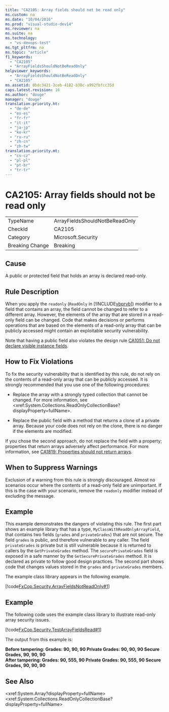 ```yaml
---
title: "CA2105: Array fields should not be read only"
ms.custom: na
ms.date: "10/04/2016"
ms.prod: "visual-studio-dev14"
ms.reviewer: na
ms.suite: na
ms.technology: 
  - "vs-devops-test"
ms.tgt_pltfrm: na
ms.topic: "article"
f1_keywords: 
  - "CA2105"
  - "ArrayFieldsShouldNotBeReadOnly"
helpviewer_keywords: 
  - "ArrayFieldsShouldNotBeReadOnly"
  - "CA2105"
ms.assetid: 0bdc3421-3ceb-4182-b30c-a992fbfcc35d
caps.latest.revision: 16
ms.author: "douge"
manager: "douge"
translation.priority.ht: 
  - "de-de"
  - "es-es"
  - "fr-fr"
  - "it-it"
  - "ja-jp"
  - "ko-kr"
  - "ru-ru"
  - "zh-cn"
  - "zh-tw"
translation.priority.mt: 
  - "cs-cz"
  - "pl-pl"
  - "pt-br"
  - "tr-tr"
---
```

# CA2105: Array fields should not be read only
|||  
|-|-|  
|TypeName|ArrayFieldsShouldNotBeReadOnly|  
|CheckId|CA2105|  
|Category|Microsoft.Security|  
|Breaking Change|Breaking|  
  
## Cause  
 A public or protected field that holds an array is declared read-only.  
  
## Rule Description  
 When you apply the `readonly` (`ReadOnly` in [!INCLUDE[vbprvb](../VS_debugger/includes/vbprvb_md.md)]) modifier to a field that contains an array, the field cannot be changed to refer to a different array. However, the elements of the array that are stored in a read-only field can be changed. Code that makes decisions or performs operations that are based on the elements of a read-only array that can be publicly accessed might contain an exploitable security vulnerability.  
  
 Note that having a public field also violates the design rule [CA1051: Do not declare visible instance fields](../VS_IDE/ca1051--do-not-declare-visible-instance-fields.md).  
  
## How to Fix Violations  
 To fix the security vulnerability that is identified by this rule, do not rely on the contents of a read-only array that can be publicly accessed. It is strongly recommended that you use one of the following procedures:  
  
-   Replace the array with a strongly typed collection that cannot be changed. For more information, see \<xref:System.Collections.ReadOnlyCollectionBase?displayProperty=fullName>.  
  
-   Replace the public field with a method that returns a clone of a private array. Because your code does not rely on the clone, there is no danger if the elements are modified.  
  
 If you chose the second approach, do not replace the field with a property; properties that return arrays adversely affect performance. For more information, see [CA1819: Properties should not return arrays](../VS_IDE/ca1819--properties-should-not-return-arrays.md).  
  
## When to Suppress Warnings  
 Exclusion of a warning from this rule is strongly discouraged. Almost no scenarios occur where the contents of a read-only field are unimportant. If this is the case with your scenario, remove the `readonly` modifier instead of excluding the message.  
  
## Example  
 This example demonstrates the dangers of violating this rule. The first part shows an example library that has a type, `MyClassWithReadOnlyArrayField`, that contains two fields (`grades` and `privateGrades`) that are not secure. The field `grades` is public, and therefore vulnerable to any caller. The field `privateGrades` is private but is still vulnerable because it is returned to callers by the `GetPrivateGrades` method. The `securePrivateGrades` field is exposed in a safe manner by the `GetSecurePrivateGrades` method. It is declared as private to follow good design practices. The second part shows code that changes values stored in the `grades` and `privateGrades` members.  
  
 The example class library appears in the following example.  
  
 [!code[FxCop.Security.ArrayFieldsNotReadOnly#1](../VS_IDE/codesnippet/CSharp/ca2105--array-fields-should-not-be-read-only_1.cs)]  
  
## Example  
 The following code uses the example class library to illustrate read-only array security issues.  
  
 [!code[FxCop.Security.TestArrayFieldsRead#1](../VS_IDE/codesnippet/CSharp/ca2105--array-fields-should-not-be-read-only_2.cs)]  
  
 The output from this example is:  
  
 **Before tampering: Grades: 90, 90, 90 Private Grades: 90, 90, 90  Secure Grades, 90, 90, 90**  
**After tampering: Grades: 90, 555, 90 Private Grades: 90, 555, 90  Secure Grades, 90, 90, 90**   
## See Also  
 \<xref:System.Array?displayProperty=fullName>   
 \<xref:System.Collections.ReadOnlyCollectionBase?displayProperty=fullName>